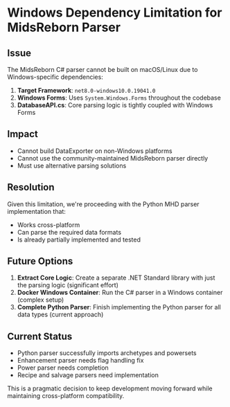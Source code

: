 # Windows Dependency Limitation for MidsReborn Parser

## Issue

The MidsReborn C# parser cannot be built on macOS/Linux due to Windows-specific dependencies:

1. **Target Framework**: `net8.0-windows10.0.19041.0`
2. **Windows Forms**: Uses `System.Windows.Forms` throughout the codebase
3. **DatabaseAPI.cs**: Core parsing logic is tightly coupled with Windows Forms

## Impact

- Cannot build DataExporter on non-Windows platforms
- Cannot use the community-maintained MidsReborn parser directly
- Must use alternative parsing solutions

## Resolution

Given this limitation, we're proceeding with the Python MHD parser implementation that:
- Works cross-platform
- Can parse the required data formats
- Is already partially implemented and tested

## Future Options

1. **Extract Core Logic**: Create a separate .NET Standard library with just the parsing logic (significant effort)
2. **Docker Windows Container**: Run the C# parser in a Windows container (complex setup)
3. **Complete Python Parser**: Finish implementing the Python parser for all data types (current approach)

## Current Status

- Python parser successfully imports archetypes and powersets
- Enhancement parser needs flag handling fix
- Power parser needs completion
- Recipe and salvage parsers need implementation

This is a pragmatic decision to keep development moving forward while maintaining cross-platform compatibility.